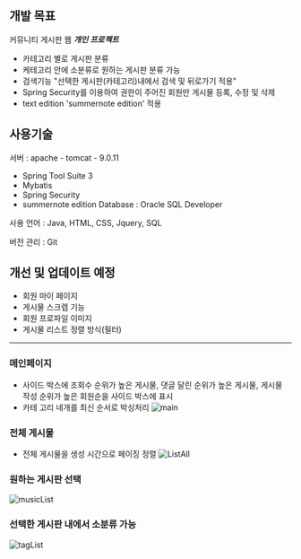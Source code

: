 ## 개발 목표
커뮤니티 게시판 웹 ***개인 프로젝트***
- 카테고리 별로 게시판 분류
- 케테고리 안에 소분류로 원하는 게시판 분류 가능
- 검색기능 "선택한 게시판(카테고리)내에서 검색 및 뒤로가기 적용"
- Spring Security를 이용하여 권한이 주어진 회원만 게시물 등록, 수정 및 삭제
- text edition 'summernote edition' 적용

## 사용기술
서버 : apache - tomcat - 9.0.11

- Spring Tool Suite 3
- Mybatis
- Spring Security
- summernote edition
Database : Oracle SQL Developer

사용 언어 : Java, HTML, CSS, Jquery, SQL

버전 관리 : Git 


## 개선 및 업데이트 예정
- 회원 마이 페이지
- 게시물 스크렙 기능
- 회원 프로파일 이미지
- 게시물 리스트 정렬 방식(필터)
------
### 메인페이지
- 사이드 박스에 조회수 순위가 높은 게시물, 댓글 달린 순위가 높은 게시물, 게시물 작성 순위가 높은 회원순을 사이드 박스에 표시
- 카테 고리 네개를 최신 순서로 박싱처리
![main](https://user-images.githubusercontent.com/98436199/231664133-747e60f4-a5fb-4ef5-8584-1499900fc5bc.png)


### 전체 게시물 
- 전체 게시물을 생성 시간으로 페이징 정렬
![ListAll](https://user-images.githubusercontent.com/98436199/231664325-0e38a48c-69f6-4e6c-a71a-d0b918a3dab2.png)

### 원하는 게시판 선택
![musicList](https://user-images.githubusercontent.com/98436199/231667888-30dc195b-b832-4458-a75a-2daf4ba6e6d1.png)

### 선택한 게시판 내에서 소분류 가능
![tagList](https://user-images.githubusercontent.com/98436199/231668385-1d52deec-e11b-47ee-84c5-9726ccb6c0a6.png)


